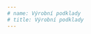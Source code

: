 ```yaml
---
# name: Výrobní podklady
# title: Výrobní podklady
---
```

<!-- ### {{ page.name | escape }}
Zde si můžeš stáhnout výrobní podklady na laser pro Robotku. Zároveň zde najdeš výrobní podklady pro desku plošných spojů. 

##### Zdrojové soubory
* [Model ve Fusionu a CAM pro 3 mm tlustou překližku](https://a360.co/2RDZ6tq)
* [CAM pro kvalitní překližku tloušťky 4 mm](https://a360.co/2KE87C4)
* [CAM pro kvalitní překližku tloušťky 2 mm](https://a360.co/2RDJC8H)
* [Podklady v SVG](https://github.com/RoboticsBrno/Laser-tabor-2019)
* [Řídicí deska](https://github.com/RoboticsBrno/RB3201-RBControl)
* [Knihovna pro řídicí desku](https://github.com/RoboticsBrno/RB3201-RBControl-library) -->
